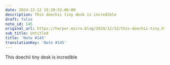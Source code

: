 ```yaml
---
date: 2024-12-12 15:29:52-06:00
description: This doechii tiny desk is incredible
draft: false
note_id: 145
original_url: https://harper.micro.blog/2024/12/12/this-doechii-tiny.html
sub_title: Untitled
title: 'Note #145'
translationKey: 'Note #145'
---
```


This doechii tiny desk is incredible
